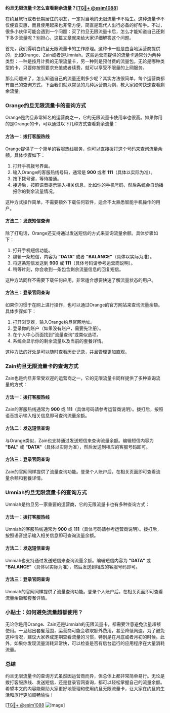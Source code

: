 **约旦无限流量卡怎么查看剩余流量？[[TG💪+ @esim1088](https://t.me/s/esim1088)]**

在约旦旅行或者长期居住的朋友，一定对当地的无限流量卡不陌生。这种流量卡不仅便宜实惠，而且使用起来也非常方便，简直是现代人出行必备的好帮手。不过，很多小伙伴可能会遇到一个问题：买了约旦无限流量卡后，怎么才能知道自己还剩下多少流量呢？别担心，这篇文章就来给大家详细解答这个问题。

首先，我们得明白约旦无限流量卡的工作原理。这种卡一般是由当地运营商提供的，比如Orange、Zain或者是Umniah。这些运营商提供的流量卡通常分为两种类型：一种是按月计费的无限流量卡，另一种则是预付费的流量包。无论是哪种类型的卡，只要你按照要求充值或者续费，就可以享受不限量的上网服务。

那么问题来了，怎么知道自己的流量还剩多少呢？其实方法很简单，每个运营商都有自己的查询方式，下面我们就以常见的几种运营商为例，教大家如何快速查看剩余流量。

### Orange约旦无限流量卡的查询方式

Orange是约旦非常知名的运营商之一，它的无限流量卡使用率也很高。如果你用的是Orange的卡，可以通过以下几种方式查看剩余流量：

#### 方法一：拨打客服热线
Orange提供了一个简单的客服热线服务，你可以直接拨打这个号码来查询流量余额。具体步骤如下：
1. 打开手机拨号界面。
2. 输入Orange的客服热线号码，通常是 **900** 或者 **111**（具体以实际为准）。
3. 按下拨号键，等待接通。
4. 接通后，按照语音提示输入相关信息，比如你的手机号码，然后系统会自动播报你的剩余流量情况。

这种方式操作简单，不需要额外下载任何软件，适合不太熟悉智能手机操作的用户。

#### 方法二：发送短信查询
除了打电话，Orange还支持通过发送短信的方式来查询流量余额。具体步骤如下：
1. 打开手机短信功能。
2. 编辑一条短信，内容为 **"DATA"** 或者 **"BALANCE"**（具体以实际为准）。
3. 将这条短信发送到 **900** 或 **111**（具体号码请参考运营商说明）。
4. 稍等片刻，你会收到一条包含剩余流量信息的回复短信。

这种方法同样不需要下载任何应用，非常适合想要快速了解流量状态的用户。

#### 方法三：登录官网查询
如果你习惯于在网上进行操作，也可以通过Orange的官方网站来查询流量余额。具体步骤如下：
1. 打开浏览器，输入Orange约旦官网地址。
2. 登录你的账户（如果没有账户，需要先注册）。
3. 在个人中心页面找到“流量查询”或类似选项。
4. 系统会显示你的剩余流量以及当前的套餐详情。

这种方法的好处是可以随时查看历史记录，并且管理更加直观。

### Zain约旦无限流量卡的查询方式

Zain也是约旦非常受欢迎的运营商之一，它的无限流量卡同样提供了多种查询流量的方式：

#### 方法一：拨打客服热线
Zain的客服热线通常为 **900** 或 **111**（具体号码请参考运营商说明）。拨打后，按照语音提示输入相关信息即可查询流量余额。

#### 方法二：发送短信查询
与Orange类似，Zain也支持通过发送短信来查询流量余额。编辑短信内容为 **"BAL"** 或 **"DATA"**（具体以实际为准），然后发送到相应的客服号码即可。

#### 方法三：登录官网查询
Zain的官网同样提供了流量查询功能。登录个人账户后，在相关页面即可查看流量余额和套餐详情。

### Umniah约旦无限流量卡的查询方式

Umniah是约旦另一家重要的运营商，它的无限流量卡也有多种查询方式：

#### 方法一：拨打客服热线
Umniah的客服热线通常为 **900** 或 **111**（具体号码请参考运营商说明）。拨打后，按照语音提示输入相关信息即可查询流量余额。

#### 方法二：发送短信查询
Umniah也支持通过发送短信来查询流量余额。编辑短信内容为 **"DATA"** 或 **"BALANCE"**（具体以实际为准），然后发送到相应的客服号码即可。

#### 方法三：登录官网查询
Umniah的官网同样提供了流量查询功能。登录个人账户后，在相关页面即可查看流量余额和套餐详情。

### 小贴士：如何避免流量超额使用？

无论你是用Orange、Zain还是Umniah的无限流量卡，都需要注意避免流量超额使用。一旦超出套餐范围，运营商可能会收取额外费用，甚至降低网速。为了避免这种情况，建议大家养成定期查看流量的习惯，特别是在月底或者月初的时候。此外，如果你发现流量消耗异常快，可以检查是否有后台运行的应用程序在大量消耗流量。

### 总结

约旦无限流量卡的查询方式虽然因运营商而异，但总体上都非常简单易行。无论是拨打客服热线、发送短信，还是登录官网查询，都可以轻松掌握自己的流量余额。希望本文的内容能帮助大家更好地管理和使用约旦无限流量卡，让大家在约旦的生活和旅行更加顺畅愉快！

[[TG💪+ @esim1088](https://t.me/s/esim1088) ![Image](https://i.postimg.cc/4NQfJmqS/Snipaste-2025-05-13-00-14-12.png)]